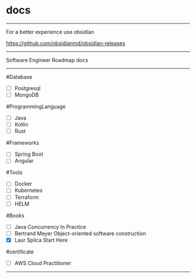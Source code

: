 # docs
---

For a better experience use obsidian

https://github.com/obsidianmd/obsidian-releases

---
Software Engineer Roadmap docs

---

#Database
- [ ] Postgresql
- [ ] MongoDB

#ProgrammingLanguage
- [ ] Java
- [ ] Kotlin
- [ ] Rust

#Frameworks
- [ ] Spring Boot
- [ ] Angular

#Tools
- [ ] Docker
- [ ] Kubernetes
- [ ] Terraform
- [ ] HELM

#Books
- [ ] Java Concurrency In Practice
- [ ] Bertrand Meyer Object-oriented software construction
- [x] Laur Spilca Start Here

#certificate 
- [ ] AWS Cloud Practitioner

---
